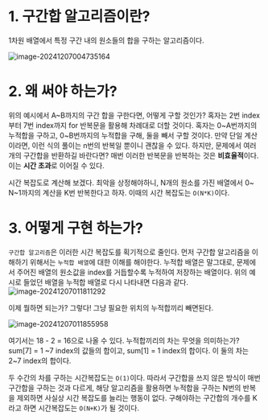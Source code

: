 # 1. 구간합 알고리즘이란?

1차원 배열에서 특정 구간 내의 원소들의 합을 구하는 알고리즘이다. 

![image-20241207004735164](../../../../Documents/GitHub/dalcheonroadhead-github-blog/dalcheonroadhead.github.io/images/013-구간합/image-20241207004735164.png)

# 2. 왜 써야 하는가? 

위의 예시에서 A~B까지의 구간 합을 구한다면, 어떻게 구할 것인가? 혹자는 2번 index부터 7번 index까지 for 반복문을 활용해 차례대로 더할 것이다. 혹자는 0~A번까지의 누적합을 구하고, 0~B번까지의 누적합을 구해, 둘을 빼서 구할 것이다. 만약 단일 계산이라면, 이런 식의 풀이는 n번의 반복일 뿐이니 괜찮을 수 있다. 하지만, 문제에서 여러 개의 구간합을 반환하길 바란다면? 매번 이러한 반복문을 반복하는 것은 **비효율적**이다. 이는 **시간 초과**로 이어질 수 있다.

시간 복잡도로 계산해 보겠다. 최악을 상정해야하니, N개의 원소를 가진 배열에서 0~ N~1까지의 계산을 K번 반복한다고 하자. 이때의 시간 복잡도는 `O(N*K)`이다.

# 3. 어떻게 구현 하는가?

`구간합 알고리즘`은 이러한 시간 복잡도를 획기적으로 줄인다. 먼저 구간합 알고리즘을 이해하기 위해서는 `누적합 배열`에 대한 이해를 해야한다. 누적합 배열은 말그대로, 문제에서 주어진 배열의 원소값을 index를 거듭할수록 누적하여 저장하는 배열이다. 위의 예시로 들었던 배열을 누적합 배열로 다시 나타내면 다음과 같다.
![image-20241207011811292](../../../../Documents/GitHub/dalcheonroadhead-github-blog/dalcheonroadhead.github.io/images/013-구간합/image-20241207011811292.png)

이제 뭘하면 되는가? 그렇다! 그냥 필요한 위치의 누적합끼리 빼면된다. 

![image-20241207011855958](../../../../Documents/GitHub/dalcheonroadhead-github-blog/dalcheonroadhead.github.io/images/013-구간합/image-20241207011855958.png)

여기서는 18 - 2 = 16으로 나올 수 있다. 누적합끼리의 차는 무엇을 의미하는가? 
sum[7] = 1 ~7 index의 값들의 합이고, sum[1] = 1 index의 합이다. 이 둘의 차는 2~7 index의 합이다. 

두 수간의 차를 구하는 시간복잡도는 `O(1)`이다. 따라서 구간합을 쓰지 않은 방식이 매번 구간합을 구하는 것과 다르게, 해당 알고리즘을 활용하면 누적합을 구하는 N번의 반복을 제외하면 사실상 시간 복잡도를 늘리는 행동이 없다. 구해야하는 구간합의 개수를 K라고 하면 시간복잡도는 `O(N+K)`가 될 것이다.



